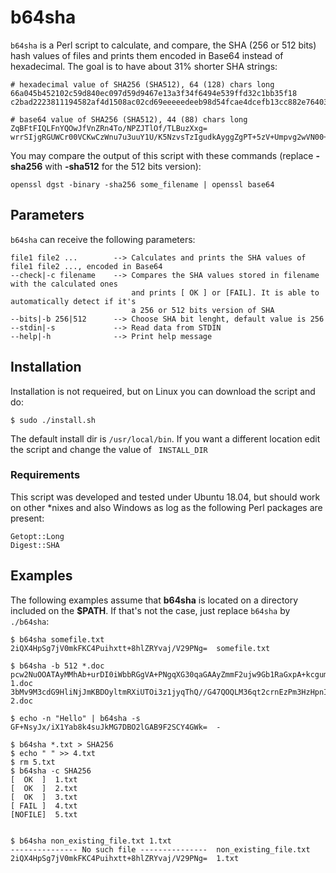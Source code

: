 # b64sha

```b64sha``` is a Perl script to calculate, and compare, the SHA (256 or 512 bits) hash values of files and prints them encoded in Base64 instead of hexadecimal. The goal is to have about 31% shorter SHA strings:

``` 
# hexadecimal value of SHA256 (SHA512), 64 (128) chars long
66a045b452102c59d840ec097d59d9467e13a3f34f6494e539ffd32c1bb35f18
c2bad2223811194582af4d1508ac02cd69eeeeedeeb98d54fcae4dcefb13cc882e7640328206603d3fb9cd5f949a9be0db054dd34fbfa190c498a5fe09750cef

# base64 value of SHA256 (SHA512), 44 (88) chars long
ZqBFtFIQLFnYQOwJfVnZRn4To/NPZJTlOf/TLBuzXxg=
wrrSIjgRGUWCr00VCKwCzWnu7u3uuY1U/K5NzvsTzIgudkAyggZgPT+5zV+Umpvg2wVN00+/oZDEmKX+CXUM7w==
``` 

You may compare the output of this script with these commands (replace **-sha256** with **-sha512** for the 512 bits version):

``` 
openssl dgst -binary -sha256 some_filename | openssl base64
``` 


## Parameters
```b64sha``` can receive the following parameters:
```
file1 file2 ...        --> Calculates and prints the SHA values of file1 file2 ..., encoded in Base64
--check|-c filename    --> Compares the SHA values stored in filename with the calculated ones 
                           and prints [ OK ] or [FAIL]. It is able to automatically detect if it's
                           a 256 or 512 bits version of SHA
--bits|-b 256|512      --> Choose SHA bit lenght, default value is 256
--stdin|-s             --> Read data from STDIN
--help|-h              --> Print help message
```

## Installation
Installation is not requeired, but on Linux you can download the script and do:
```
$ sudo ./install.sh
```
The default install dir is ```/usr/local/bin```. If you want a different location edit the script and change the value of ``` INSTALL_DIR```


### Requirements
This script was developed and tested under Ubuntu 18.04, but should work on other \*nixes and also Windows as log as the following Perl packages are present: 
```
Getopt::Long
Digest::SHA
```

## Examples
The following examples assume that **b64sha** is located on a directory included on the **$PATH**. If that's not the case, just replace ```b64sha``` by ```./b64sha```:

```
$ b64sha somefile.txt
2iQX4HpSg7jV0mkFKC4Puihxtt+8hlZRYvaj/V29PNg=  somefile.txt

$ b64sha -b 512 *.doc
pcw2NuOOATAyMMhAb+urDI0iWbbRGgVA+PNgqXG30qaGAAyZmmF2ujw9Gb1RaGxpA+kcgumKEkc+ZSbpI0Ue6w==  1.doc
3bMv9M3cdG9HliNjJmKBDOyltmRXiUTOi3z1jyqThQ//G47QOQLM36qt2crnEzPm3HzHpnIHAnxU5tmttIQp9Q==  2.doc

$ echo -n "Hello" | b64sha -s
GF+NsyJx/iX1Yab8k4suJkMG7DBO2lGAB9F2SCY4GWk=  -

$ b64sha *.txt > SHA256
$ echo " " >> 4.txt
$ rm 5.txt
$ b64sha -c SHA256
[  OK  ]  1.txt
[  OK  ]  2.txt
[  OK  ]  3.txt
[ FAIL ]  4.txt
[NOFILE]  5.txt


$ b64sha non_existing_file.txt 1.txt
--------------- No such file ---------------  non_existing_file.txt
2iQX4HpSg7jV0mkFKC4Puihxtt+8hlZRYvaj/V29PNg=  1.txt
```

